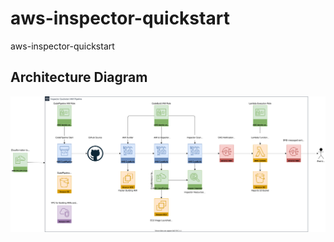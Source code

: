 # aws-inspector-quickstart
aws-inspector-quickstart

## Architecture Diagram
![architecture diagram](inspector-quickstart-diagram.svg)